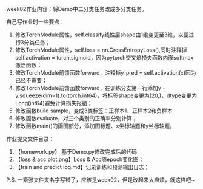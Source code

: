 week02作业内容：将Demo中二分类任务改成多分类任务。

自己写作业时一些要点：
<ol>
  <li>修改TorchModule属性，self.classify线性层shape由1维变更至3维，以便进行3分类任务；</li>
  <li>修改TorchModule属性，self.loss = nn.CrossEntropyLoss(),同时注释掉self.activation = torch.sigmoid，因为pytorch交叉熵损失函数内嵌softmax激活函数；</li>
  <li>修改TorchModule前馈函数forward，注释掉y_pred = self.activation(x)因为已经不需要；</li>
  <li>修改TorchModule前馈函数forward，在训练分支第一行添加y = y.squeeze(dim=1).to(torch.int64)，将标签shape变更为(20,)，dtype变更为Long(int64)避免计算损失报错；</li>
  <li>修改函数build sample，变成3类标签：正样本1、正样本2和负样本</li>
  <li>修改函数evaluate，对三个类别的正确率分别计算；</li>
  <li>修改函数main()的画图部分，添加图标题、x坐标轴题和y坐标轴题。</li>
</ol>


作业提交文件目录：
<ol>
  <li>【homework.py】 基于Demo.py修改完成后的代码</li>
  <li>【loss & acc plot.png】Loss & Acc随epoch变化图；</li>
  <li>【train and predict log.md】记录训练和预测输出日志；</li>
</ol>



P.S. 一紧张文件夹名字写错了，应该是week02，但是改起来太麻烦，就这样吧~
